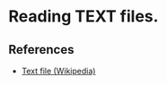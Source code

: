 # Reading TEXT files.

## References

- [Text file (Wikipedia)](https://en.wikipedia.org/wiki/Text_file)

